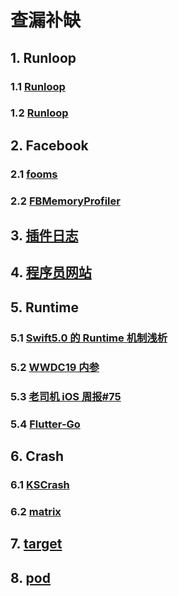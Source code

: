 # 查漏补缺

## 1. Runloop

### 1.1 [Runloop](https://blog.ibireme.com/2015/05/18/runloop/)

### 1.2 [Runloop](https://v.youku.com/v_show/id_XODgxODkzODI0.html)

## 2. Facebook

### 2.1 [fooms](https://code.fb.com/ios/reducing-fooms-in-the-facebook-ios-app/)

### 2.2 [FBMemoryProfiler](https://github.com/facebook/FBMemoryProfiler)

## 3. [插件日志](https://github.com/meitu)

## 4. [程序员网站](https://github.com/sdmg15/Best-websites-a-programmer-should-visit#bash-and-shell-scripting)

## 5. Runtime

### 5.1 [Swift5.0 的 Runtime 机制浅析](https://juejin.im/post/5d29fb63e51d4510aa01159d?utm_source=gold_browser_extension)

### 5.2 [WWDC19 内参](https://juejin.im/post/5d1c11c9e51d45590a445b8e)

### 5.3 [老司机 iOS 周报#75](https://juejin.im/post/5d2bf32f6fb9a07ee063476a)

### 5.4 [Flutter-Go](https://juejin.im/post/5d215b8df265da1b7b31ac8f)

## 6. Crash

### 6.1 [KSCrash](https://github.com/kstenerud/KSCrash/blob/master/CODE_TOUR.md)

### 6.2 [matrix](https://github.com/Tencent/matrix)

## 7. [target](https://www.jianshu.com/p/18db54655246)

## 8. [pod](https://www.jianshu.com/p/fb5083f2c0d2)
